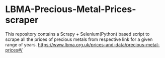# LBMA-Precious-Metal-Prices-scraper
This repository contains a Scrapy + Selenium(Python) based script to scrape all the prices of precious metals from respective link for a given range of years. https://www.lbma.org.uk/prices-and-data/precious-metal-prices#/
